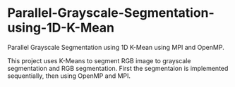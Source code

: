 # Parallel-Grayscale-Segmentation-using-1D-K-Mean
Parallel Grayscale Segmentation using 1D K-Mean using MPI and OpenMP.

This project uses K-Means to segment RGB image to grayscale segmentation and RGB segmentation.
First the segmentaion is implemented sequentially, then using OpenMP and MPI.
